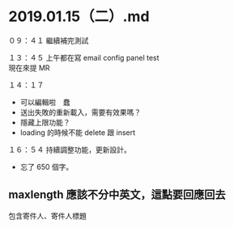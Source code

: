 # 2019.01.15（二）.md
０９：４１ 繼續補完測試  

１３：４５ 上午都在寫 email config panel test  
現在來提 MR  

１４：１７ 
 - 可以編輯啦　蠢
 - 送出失敗的重新載入，需要有效果嗎？
 - 隱藏上限功能？
 - loading 的時候不能 delete 跟 insert

１６：５４ 持續調整功能，更新設計。
 - 忘了 650 個字。


## maxlength 應該不分中英文，這點要回應回去
包含寄件人、寄件人標題
